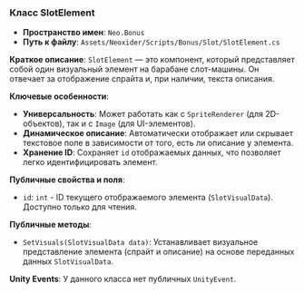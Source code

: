 ﻿### Класс SlotElement
- **Пространство имен**: `Neo.Bonus`
- **Путь к файлу**: `Assets/Neoxider/Scripts/Bonus/Slot/SlotElement.cs`

**Краткое описание**:
`SlotElement` — это компонент, который представляет собой один визуальный элемент на барабане слот-машины. Он отвечает за отображение спрайта и, при наличии, текста описания.

**Ключевые особенности**:
- **Универсальность**: Может работать как с `SpriteRenderer` (для 2D-объектов), так и с `Image` (для UI-элементов).
- **Динамическое описание**: Автоматически отображает или скрывает текстовое поле в зависимости от того, есть ли описание у элемента.
- **Хранение ID**: Сохраняет `id` отображаемых данных, что позволяет легко идентифицировать элемент.

**Публичные свойства и поля**:
- `id`: `int` - ID текущего отображаемого элемента (`SlotVisualData`). Доступно только для чтения.

**Публичные методы**:
- `SetVisuals(SlotVisualData data)`: Устанавливает визуальное представление элемента (спрайт и описание) на основе переданных данных `SlotVisualData`.

**Unity Events**:
У данного класса нет публичных `UnityEvent`.

